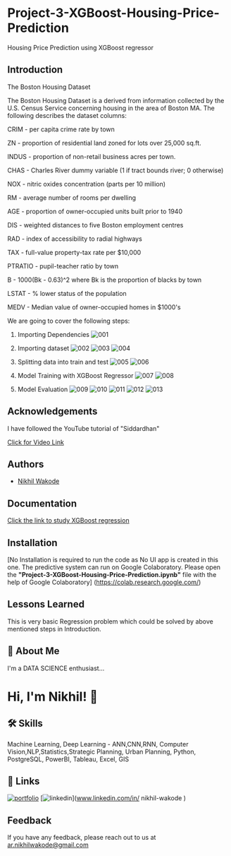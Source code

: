 # Project-3-XGBoost-Housing-Price-Prediction
Housing Price Prediction using XGBoost regressor

## Introduction 


The Boston Housing Dataset

The Boston Housing Dataset is a derived from information collected by the U.S. Census Service concerning housing in the area of Boston MA. The following describes the dataset columns:

CRIM - per capita crime rate by town

ZN - proportion of residential land zoned for lots over 25,000 sq.ft.

INDUS - proportion of non-retail business acres per town.

CHAS - Charles River dummy variable (1 if tract bounds river; 0 otherwise)

NOX - nitric oxides concentration (parts per 10 million)

RM - average number of rooms per dwelling

AGE - proportion of owner-occupied units built prior to 1940

DIS - weighted distances to five Boston employment centres

RAD - index of accessibility to radial highways

TAX - full-value property-tax rate per $10,000

PTRATIO - pupil-teacher ratio by town

B - 1000(Bk - 0.63)^2 where Bk is the proportion of blacks by town

LSTAT - % lower status of the population

MEDV - Median value of owner-occupied homes in $1000's

We are going to cover the following steps:

1. Importing Dependencies
![001](https://user-images.githubusercontent.com/114944969/229304737-9e1c33fd-60ab-4aaf-9dce-92517dd1154f.jpg)


2. Importing dataset
![002](https://user-images.githubusercontent.com/114944969/229304766-1ee0ec82-8f88-4688-836e-adf40d07500b.jpg)
![003](https://user-images.githubusercontent.com/114944969/229304786-001940ad-ffde-4554-8fce-286d8f6c96fd.jpg)
![004](https://user-images.githubusercontent.com/114944969/229304789-ded3385e-4586-4599-9f1f-033141997e19.jpg)


3. Splitting data into train and test
![005](https://user-images.githubusercontent.com/114944969/229304867-0bf1ba44-9d85-45f5-951e-7e8f42264334.jpg)
![006](https://user-images.githubusercontent.com/114944969/229304868-0cbf58cd-4193-4493-ba35-60b08699337c.jpg)

4. Model Training with XGBoost Regressor
![007](https://user-images.githubusercontent.com/114944969/229304898-6ae2b973-060a-4cee-8361-286c0bbcfd18.jpg)
![008](https://user-images.githubusercontent.com/114944969/229304902-bba8474a-4490-41f3-9355-b7b29e5bc3c6.jpg)


5. Model Evaluation 
![009](https://user-images.githubusercontent.com/114944969/229304933-d87dc990-1a73-45bd-9399-72cfefa875c9.jpg)
![010](https://user-images.githubusercontent.com/114944969/229304935-49426e1a-eb3b-4227-8276-7e67ebc1c1a9.jpg)
![011](https://user-images.githubusercontent.com/114944969/229304945-a32f4b6b-44ad-4023-bc89-e6ab1ec1b8f6.jpg)
![012](https://user-images.githubusercontent.com/114944969/229304946-d7541ddc-8701-4943-aa27-83d5f4199663.jpg)
![013](https://user-images.githubusercontent.com/114944969/229304947-6967d99f-66e6-499b-ab91-0b57afe29d38.jpg)


## Acknowledgements

I have followed the YouTube tutorial of "Siddardhan"

[Click for Video Link](https://www.youtube.com/watch?v=fw5rkjq4Tfo&list=PLfFghEzKVmjvuSA67LszN1dZ-Dd_pkus6&index=3)

## Authors

- [Nikhil Wakode](https://github.com/Nikhil2893)

## Documentation

[Click the link to study XGBoost regression](analyticsvidhya.com/blog/2018/09/an-end-to-end-guide-to-understand-the-math-behind-xgboost/)


## Installation

[No Installation is required to run the code as No UI app is created in this one. The predictive system can run on Google Colaboratory.
Please open the **"Project-3-XGBoost-Housing-Price-Prediction.ipynb"** file with the help of Google Colaboratory]
(https://colab.research.google.com/)
    
## Lessons Learned

This is very basic Regression problem which could be solved by above mentioned steps in Introduction.

## 🚀 About Me
I'm a DATA SCIENCE enthusiast...

# Hi, I'm Nikhil! 👋

## 🛠 Skills
Machine Learning, Deep Learning - ANN,CNN,RNN, Computer Vision,NLP,Statistics,Strategic Planning, Urban Planning, Python, PostgreSQL, PowerBI, Tableau, Excel, GIS

## 🔗 Links
[![portfolio](https://img.shields.io/badge/my_portfolio-000?style=for-the-badge&logo=ko-fi&logoColor=white)](https://katherineoelsner.com/)
[![linkedin](https://img.shields.io/badge/linkedin-0A66C2?style=for-the-badge&logo=linkedin&logoColor=white)](www.linkedin.com/in/
nikhil-wakode
)

## Feedback

If you have any feedback, please reach out to us at 
ar.nikhilwakode@gmail.com

